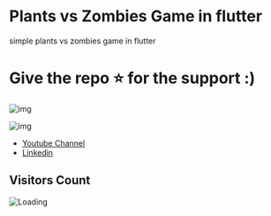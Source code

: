 # Plants vs Zombies Game in flutter

simple plants vs zombies game in flutter 

 # Give the repo ⭐️ for the support :) 

![img](https://i.imgur.com/efWDB20.jpg "plantsVsSombies")

![img](https://i.imgur.com/K2Ru2Fd.png "gameOver")

- [Youtube Channel](https://www.youtube.com/c/XSLAYERTN)
- [Linkedin](https://www.linkedin.com/in/x-slayer/)


## Visitors Count

<img align="left" src = "https://profile-counter.glitch.me/plants-vs-zombie-game-flutter/count.svg" alt ="Loading">
